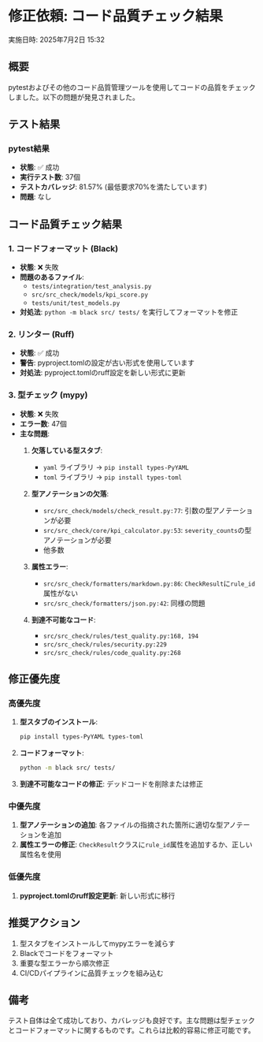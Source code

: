# 修正依頼: コード品質チェック結果

実施日時: 2025年7月2日 15:32

## 概要

pytestおよびその他のコード品質管理ツールを使用してコードの品質をチェックしました。以下の問題が発見されました。

## テスト結果

### pytest結果
- **状態**: ✅ 成功
- **実行テスト数**: 37個
- **テストカバレッジ**: 81.57% (最低要求70%を満たしています)
- **問題**: なし

## コード品質チェック結果

### 1. コードフォーマット (Black)
- **状態**: ❌ 失敗
- **問題のあるファイル**:
  - `tests/integration/test_analysis.py`
  - `src/src_check/models/kpi_score.py`
  - `tests/unit/test_models.py`
- **対処法**: `python -m black src/ tests/` を実行してフォーマットを修正

### 2. リンター (Ruff)
- **状態**: ✅ 成功
- **警告**: pyproject.tomlの設定が古い形式を使用しています
- **対処法**: pyproject.tomlのruff設定を新しい形式に更新

### 3. 型チェック (mypy)
- **状態**: ❌ 失敗
- **エラー数**: 47個
- **主な問題**:
  1. **欠落している型スタブ**:
     - `yaml` ライブラリ → `pip install types-PyYAML`
     - `toml` ライブラリ → `pip install types-toml`
  
  2. **型アノテーションの欠落**:
     - `src/src_check/models/check_result.py:77`: 引数の型アノテーションが必要
     - `src/src_check/core/kpi_calculator.py:53`: `severity_counts`の型アノテーションが必要
     - 他多数
  
  3. **属性エラー**:
     - `src/src_check/formatters/markdown.py:86`: `CheckResult`に`rule_id`属性がない
     - `src/src_check/formatters/json.py:42`: 同様の問題
  
  4. **到達不可能なコード**:
     - `src/src_check/rules/test_quality.py:168, 194`
     - `src/src_check/rules/security.py:229`
     - `src/src_check/rules/code_quality.py:268`

## 修正優先度

### 高優先度
1. **型スタブのインストール**:
   ```bash
   pip install types-PyYAML types-toml
   ```

2. **コードフォーマット**:
   ```bash
   python -m black src/ tests/
   ```

3. **到達不可能なコードの修正**: デッドコードを削除または修正

### 中優先度
1. **型アノテーションの追加**: 各ファイルの指摘された箇所に適切な型アノテーションを追加
2. **属性エラーの修正**: `CheckResult`クラスに`rule_id`属性を追加するか、正しい属性名を使用

### 低優先度
1. **pyproject.tomlのruff設定更新**: 新しい形式に移行

## 推奨アクション

1. 型スタブをインストールしてmypyエラーを減らす
2. Blackでコードをフォーマット
3. 重要な型エラーから順次修正
4. CI/CDパイプラインに品質チェックを組み込む

## 備考

テスト自体は全て成功しており、カバレッジも良好です。主な問題は型チェックとコードフォーマットに関するものです。これらは比較的容易に修正可能です。